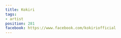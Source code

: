 ```yaml
---
title: Kokiri
tags:
- artist
position: 281
facebook: https://www.facebook.com/kokiriofficial
---
```



